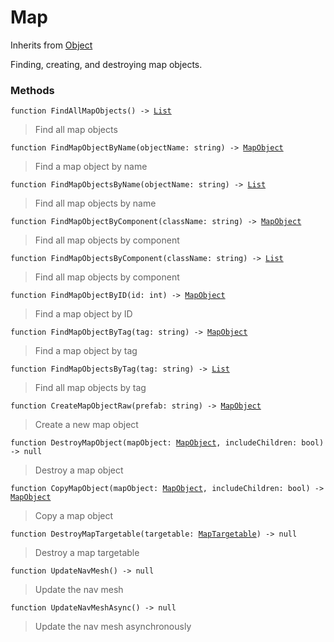 # Map
Inherits from [Object](../objects/Object.md)

Finding, creating, and destroying map objects.

### Methods
<pre class="language-typescript"><code class="lang-typescript">function FindAllMapObjects() -> <a data-footnote-ref href="#user-content-fn-14">List</a></code></pre>
> Find all map objects

<pre class="language-typescript"><code class="lang-typescript">function FindMapObjectByName(objectName: string) -> <a data-footnote-ref href="#user-content-fn-16">MapObject</a></code></pre>
> Find a map object by name

<pre class="language-typescript"><code class="lang-typescript">function FindMapObjectsByName(objectName: string) -> <a data-footnote-ref href="#user-content-fn-14">List</a></code></pre>
> Find all map objects by name

<pre class="language-typescript"><code class="lang-typescript">function FindMapObjectByComponent(className: string) -> <a data-footnote-ref href="#user-content-fn-16">MapObject</a></code></pre>
> Find all map objects by component

<pre class="language-typescript"><code class="lang-typescript">function FindMapObjectsByComponent(className: string) -> <a data-footnote-ref href="#user-content-fn-14">List</a></code></pre>
> Find all map objects by component

<pre class="language-typescript"><code class="lang-typescript">function FindMapObjectByID(id: int) -> <a data-footnote-ref href="#user-content-fn-16">MapObject</a></code></pre>
> Find a map object by ID

<pre class="language-typescript"><code class="lang-typescript">function FindMapObjectByTag(tag: string) -> <a data-footnote-ref href="#user-content-fn-16">MapObject</a></code></pre>
> Find a map object by tag

<pre class="language-typescript"><code class="lang-typescript">function FindMapObjectsByTag(tag: string) -> <a data-footnote-ref href="#user-content-fn-14">List</a></code></pre>
> Find all map objects by tag

<pre class="language-typescript"><code class="lang-typescript">function CreateMapObjectRaw(prefab: string) -> <a data-footnote-ref href="#user-content-fn-16">MapObject</a></code></pre>
> Create a new map object

<pre class="language-typescript"><code class="lang-typescript">function DestroyMapObject(mapObject: <a data-footnote-ref href="#user-content-fn-16">MapObject</a>, includeChildren: bool) -> null</code></pre>
> Destroy a map object

<pre class="language-typescript"><code class="lang-typescript">function CopyMapObject(mapObject: <a data-footnote-ref href="#user-content-fn-16">MapObject</a>, includeChildren: bool) -> <a data-footnote-ref href="#user-content-fn-16">MapObject</a></code></pre>
> Copy a map object

<pre class="language-typescript"><code class="lang-typescript">function DestroyMapTargetable(targetable: <a data-footnote-ref href="#user-content-fn-17">MapTargetable</a>) -> null</code></pre>
> Destroy a map targetable

<pre class="language-typescript"><code class="lang-typescript">function UpdateNavMesh() -> null</code></pre>
> Update the nav mesh

<pre class="language-typescript"><code class="lang-typescript">function UpdateNavMeshAsync() -> null</code></pre>
> Update the nav mesh asynchronously


[^0]: [Camera](../static/Camera.md)
[^1]: [Character](../objects/Character.md)
[^2]: [Collider](../objects/Collider.md)
[^3]: [Collision](../objects/Collision.md)
[^4]: [Color](../objects/Color.md)
[^5]: [Convert](../static/Convert.md)
[^6]: [Cutscene](../static/Cutscene.md)
[^7]: [Dict](../objects/Dict.md)
[^8]: [Game](../static/Game.md)
[^9]: [Human](../objects/Human.md)
[^10]: [Input](../static/Input.md)
[^11]: [Json](../static/Json.md)
[^12]: [LineCastHitResult](../objects/LineCastHitResult.md)
[^13]: [LineRenderer](../objects/LineRenderer.md)
[^14]: [List](../objects/List.md)
[^15]: [Map](../static/Map.md)
[^16]: [MapObject](../objects/MapObject.md)
[^17]: [MapTargetable](../objects/MapTargetable.md)
[^18]: [Math](../static/Math.md)
[^19]: [Network](../static/Network.md)
[^20]: [NetworkView](../objects/NetworkView.md)
[^21]: [PersistentData](../static/PersistentData.md)
[^22]: [Physics](../static/Physics.md)
[^23]: [Player](../objects/Player.md)
[^24]: [Quaternion](../objects/Quaternion.md)
[^25]: [Random](../objects/Random.md)
[^26]: [Range](../objects/Range.md)
[^27]: [RoomData](../static/RoomData.md)
[^28]: [Set](../objects/Set.md)
[^29]: [Shifter](../objects/Shifter.md)
[^30]: [String](../static/String.md)
[^31]: [Time](../static/Time.md)
[^32]: [Titan](../objects/Titan.md)
[^33]: [Transform](../objects/Transform.md)
[^34]: [UI](../static/UI.md)
[^35]: [Vector2](../objects/Vector2.md)
[^36]: [Vector3](../objects/Vector3.md)
[^37]: [Object](../objects/Object.md)
[^38]: [Component](../objects/Component.md)
